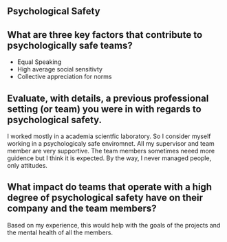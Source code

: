 ## Psychological Safety

## What are three key factors that contribute to psychologically safe teams?
- Equal Speaking
- High average social sensitivty
- Collective appreciation for norms

## Evaluate, with details, a previous professional setting (or team) you were in with regards to psychological safety.
I worked mostly in a academia scientfic laboratory. So I consider myself working in a psychologicaly safe enviromnet. All my supervisor and team member are very supportive. The team members sometimes neeed more guidence but I think it is expected. By the way, I never managed people, only attitudes.

## What impact do teams that operate with a high degree of psychological safety have on their company and the team members?
Based on my experience, this would help with the goals of the projects and the mental health of all the members. 
